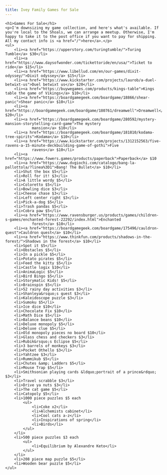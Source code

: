 ```yaml
---
title: Ivey Family Games for Sale
---
```


    <h1>Games For Sale</h1>
    <p>I'm downsizing my game collection, and here's what's available. If you're local to the Shoals, we can arrange a meetup. Otherwise, I'm happy to take it to the post office if you want to pay for shipping. All my contact info is <a href="/">here</a>.</p>
    <ul>
        <li><a href="https://upperstory.com/turingtumble/">Turing Tumble</a> $30</li>
        <li><a href="https://www.daysofwonder.com/tickettoride/en/usa/">Ticket to ride</a> $15</li>
        <li><a href="https://www.libellud.com/en/our-games/dixit-odyssey/">Dixit odyssey</a> $15</li>
        <li><a href="https://www.kickstarter.com/projects/laurob/a-duel-betwixt-us">Duel betwixt us</a> $20</li>
        <li><a href="https://buywegames.com/products/kings-table">Kings table the game of Vikings</a> $10</li>
        <li><a href="https://boardgamegeek.com/boardgame/18866/shear-panic">Shear panic</a> $10</li>
        <li><a href="https://boardgamegeek.com/boardgame/180761/dreamwell">Dreamwell</a> $20</li>
        <li><a href="https://boardgamegeek.com/boardgame/280592/mystery-mansion-storytelling-card-game">The mystery
                mansion</a> $10</li>
        <li><a href="https://boardgamegeek.com/boardgame/181810/kodama-tree-spirits">Kodama</a> $10</li>
        <li><a href="https://www.kickstarter.com/projects/1312152563/five-ravens-a-15-minute-deckbuilding-game-of-gothi">Five
                ravens</a> $10</li>
        <li><a href="https://www.fowers.games/products/paperback">Paperback</a> $10
        <li><a href="https://www.dvgiochi.com/catalogo/bang-la-pallottola/?linea%3D1">Bang! The Bullet</a> $10</li>
        <li>Shut the box $5</li>
        <li>Roll for it! $3</li>
        <li>A little wordy $5</li>
        <li>Coloretto $5</li>
        <li>Bowling dice $3</li>
        <li>Cheese chase $3</li>
        <li>Left center right $3</li>
        <li>Pick-a-dog $5</li>
        <li>Trash pandas $5</li>
        <li>Cobra paw $5</li>
        <li><a href="https://www.ravensburger.us/products/games/children-s-games/enchanted-forest-22292/index.html">Enchanted
                forest</a> $10</li>
        <li><a href="https://boardgamegeek.com/boardgame/175496/cauldron-quest">Cauldron quest</a> $10</li>
        <li><a href="https://www.thinkfun.com/products/shadows-in-the-forest/">Shadows in the forest</a> $10</li>
        <li>Spot it $5</li>
        <li>Obstacles $5</li>
        <li>In a pickle $5</li>
        <li>Potato pirates $5</li>
        <li>Feed the kitty $5</li>
        <li>Castle logix $10</li>
        <li>AnimaLogic $5</li>
        <li>Bird Bingo $5</li>
        <li>Storymatic Kids! $5</li>
        <li>Brainspin $5</li>
        <li>52 rainy day activities $3</li>
        <li>Shanleya&rsquo;s quest $3</li>
        <li>Kaleidoscope puzzle $3</li>
        <li>Sumoku $5</li>
        <li>Ice dice $10</li>
        <li>Chocolate Fix $10</li>
        <li>Math Dice $5</li>
        <li>Balance beans $10</li>
        <li>Deluxe monopoly $5</li>
        <li>Deluxe clue $5</li>
        <li>Old monopoly pieces no board $10</li>
        <li>Glass chess and checkers $3</li>
        <li>Rubik&rsquo;s Eclipse $5</li>
        <li>3 barrels of monkeys $3</li>
        <li>Pocket Othello $3</li>
        <li>Yahtzee $3</li>
        <li>Rummikub $5</li>
        <li>Chutes &amp; Ladders $5</li>
        <li>Mouse Trap $5</li>
        <li>Smithsonian playing cards &ldquo;portrait of a prince&rdquo; $3</li>
        <li>Travel scrabble $3</li>
        <li>Drive ya nuts $3</li>
        <li>The cat game $5</li>
        <li>Catopoly $5</li>
        <li>1000 piece puzzles $5 each
            <ul>
                <li>Coke x2</li>
                <li>Alchemists cabinet</li>
                <li>Cool cats a-z</li>
                <li>Inspirations of spring</li>
                <li>Birds</li>
            </ul>
        </li>
        <li>500 piece puzzles $3 each
            <ul>
                <li>Equilibrium by Alexandre Keto</li>
            </ul>
        </li>
        <li>208 piece map puzzle $5</li>
        <li>Wooden bear puzzle $5</li>
    </ul>
